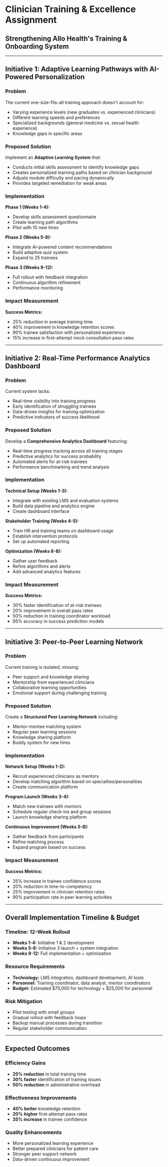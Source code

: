 # Clinician Training & Excellence Assignment
## Strengthening Allo Health's Training & Onboarding System

---

## Initiative 1: Adaptive Learning Pathways with AI-Powered Personalization

### Problem
The current one-size-fits-all training approach doesn't account for:
- Varying experience levels (new graduates vs. experienced clinicians)
- Different learning speeds and preferences
- Specialized backgrounds (general medicine vs. sexual health experience)
- Knowledge gaps in specific areas

### Proposed Solution
Implement an **Adaptive Learning System** that:
- Conducts initial skills assessment to identify knowledge gaps
- Creates personalized learning paths based on clinician background
- Adjusts module difficulty and pacing dynamically
- Provides targeted remediation for weak areas

### Implementation
**Phase 1 (Weeks 1-4):**
- Develop skills assessment questionnaire
- Create learning path algorithms
- Pilot with 10 new hires

**Phase 2 (Weeks 5-8):**
- Integrate AI-powered content recommendations
- Build adaptive quiz system
- Expand to 25 trainees

**Phase 3 (Weeks 9-12):**
- Full rollout with feedback integration
- Continuous algorithm refinement
- Performance monitoring

### Impact Measurement
**Success Metrics:**
- 25% reduction in average training time
- 40% improvement in knowledge retention scores
- 90% trainee satisfaction with personalized experience
- 15% increase in first-attempt mock consultation pass rates

---

## Initiative 2: Real-Time Performance Analytics Dashboard

### Problem
Current system lacks:
- Real-time visibility into training progress
- Early identification of struggling trainees
- Data-driven insights for training optimization
- Predictive indicators of success likelihood

### Proposed Solution
Develop a **Comprehensive Analytics Dashboard** featuring:
- Real-time progress tracking across all training stages
- Predictive analytics for success probability
- Automated alerts for at-risk trainees
- Performance benchmarking and trend analysis

### Implementation
**Technical Setup (Weeks 1-3):**
- Integrate with existing LMS and evaluation systems
- Build data pipeline and analytics engine
- Create dashboard interface

**Stakeholder Training (Weeks 4-5):**
- Train HR and training teams on dashboard usage
- Establish intervention protocols
- Set up automated reporting

**Optimization (Weeks 6-8):**
- Gather user feedback
- Refine algorithms and alerts
- Add advanced analytics features

### Impact Measurement
**Success Metrics:**
- 30% faster identification of at-risk trainees
- 20% improvement in overall pass rates
- 50% reduction in training coordinator workload
- 95% accuracy in success prediction models

---

## Initiative 3: Peer-to-Peer Learning Network

### Problem
Current training is isolated, missing:
- Peer support and knowledge sharing
- Mentorship from experienced clinicians
- Collaborative learning opportunities
- Emotional support during challenging training

### Proposed Solution
Create a **Structured Peer Learning Network** including:
- Mentor-mentee matching system
- Regular peer learning sessions
- Knowledge sharing platform
- Buddy system for new hires

### Implementation
**Network Setup (Weeks 1-2):**
- Recruit experienced clinicians as mentors
- Develop matching algorithm based on specialties/personalities
- Create communication platform

**Program Launch (Weeks 3-4):**
- Match new trainees with mentors
- Schedule regular check-ins and group sessions
- Launch knowledge sharing platform

**Continuous Improvement (Weeks 5-8):**
- Gather feedback from participants
- Refine matching process
- Expand program based on success

### Impact Measurement
**Success Metrics:**
- 35% increase in trainee confidence scores
- 20% reduction in time-to-competency
- 25% improvement in clinician retention rates
- 90% participation rate in peer learning activities

---

## Overall Implementation Timeline & Budget

### Timeline: 12-Week Rollout
- **Weeks 1-4:** Initiative 1 & 2 development
- **Weeks 5-8:** Initiative 3 launch + system integration
- **Weeks 9-12:** Full implementation + optimization

### Resource Requirements
- **Technology:** LMS integration, dashboard development, AI tools
- **Personnel:** Training coordinator, data analyst, mentor coordinators
- **Budget:** Estimated $75,000 for technology + $25,000 for personnel

### Risk Mitigation
- Pilot testing with small groups
- Gradual rollout with feedback loops
- Backup manual processes during transition
- Regular stakeholder communication

---

## Expected Outcomes

### Efficiency Gains
- **25% reduction** in total training time
- **30% faster** identification of training issues
- **50% reduction** in administrative overhead

### Effectiveness Improvements
- **40% better** knowledge retention
- **20% higher** first-attempt pass rates
- **35% increase** in trainee confidence

### Quality Enhancements
- More personalized learning experience
- Better prepared clinicians for patient care
- Stronger peer support network
- Data-driven continuous improvement